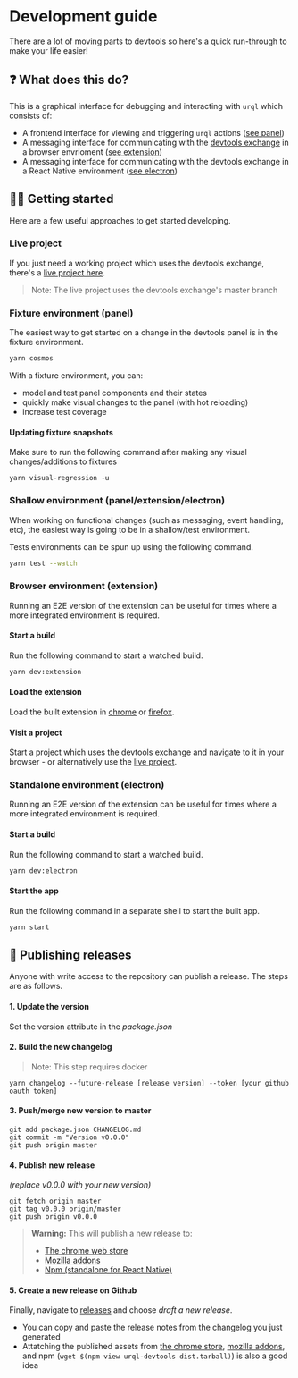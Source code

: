 # Development guide

There are a lot of moving parts to devtools so here's a quick run-through to make your life easier!

## ❓ What does this do?

This is a graphical interface for debugging and interacting with `urql` which consists of:

- A frontend interface for viewing and triggering `urql` actions ([see panel](https://github.com/FormidableLabs/urql-devtools/tree/master/src/panel))
- A messaging interface for communicating with the [devtools exchange](https://github.com/FormidableLabs/urql-devtools-exchange) in a browser envrioment ([see extension](https://github.com/FormidableLabs/urql-devtools/tree/master/src/extension))
- A messaging interface for communicating with the devtools exchange in a React Native environment ([see electron](https://github.com/FormidableLabs/urql-devtools/tree/master/src/electron))

## 👩‍💻 Getting started

Here are a few useful approaches to get started developing.

### Live project

If you just need a working project which uses the devtools exchange, there's a [live project here](https://urql-devtools-exchange.netlify.app/).

> Note: The live project uses the devtools exchange's master branch

### Fixture environment (panel)

The easiest way to get started on a change in the devtools panel is in the fixture environment.

```sh
yarn cosmos
```

With a fixture environment, you can:

- model and test panel components and their states
- quickly make visual changes to the panel (with hot reloading)
- increase test coverage

#### Updating fixture snapshots

Make sure to run the following command after making any visual changes/additions to fixtures

```
yarn visual-regression -u
```

### Shallow environment (panel/extension/electron)

When working on functional changes (such as messaging, event handling, etc), the easiest way is going to be in a shallow/test environment.

Tests environments can be spun up using the following command.

```sh
yarn test --watch
```

### Browser environment (extension)

Running an E2E version of the extension can be useful for times where a more integrated environment is required.

#### Start a build

Run the following command to start a watched build.

```sh
yarn dev:extension
```

#### Load the extension

Load the built extension in [chrome](https://developer.chrome.com/extensions/getstarted#manifest) or [firefox](https://developer.mozilla.org/en-US/docs/Tools/about:debugging#Extensions).

#### Visit a project

Start a project which uses the devtools exchange and navigate to it in your browser - or alternatively use the [live project](#Live-project).

### Standalone environment (electron)

Running an E2E version of the extension can be useful for times where a more integrated environment is required.

#### Start a build

Run the following command to start a watched build.

```sh
yarn dev:electron
```

#### Start the app

Run the following command in a separate shell to start the built app.

```sh
yarn start
```

## 🚀 Publishing releases

Anyone with write access to the repository can publish a release. The steps are as follows.

#### 1. Update the version

Set the version attribute in the _package.json_

#### 2. Build the new changelog

> Note: This step requires docker

```
yarn changelog --future-release [release version] --token [your github oauth token]
```

#### 3. Push/merge new version to master

```
git add package.json CHANGELOG.md
git commit -m "Version v0.0.0"
git push origin master
```

#### 4. Publish new release

_(replace v0.0.0 with your new version)_

```
git fetch origin master
git tag v0.0.0 origin/master
git push origin v0.0.0
```

> **Warning:** This will publish a new release to:
>
> - [The chrome web store](https://chrome.google.com/webstore/detail/urql-devtools/mcfphkbpmkbeofnkjehahlmidmceblmm)
> - [Mozilla addons](https://addons.mozilla.org/en-GB/firefox/addon/urql-devtools/)
> - [Npm (standalone for React Native)](https://www.npmjs.com/package/urql-devtools)

#### 5. Create a new release on Github

Finally, navigate to [releases](https://github.com/FormidableLabs/urql-devtools/releases) and choose _draft a new release_.

- You can copy and paste the release notes from the changelog you just generated
- Attatching the published assets from [the chrome store](https://stackoverflow.com/questions/7184793/how-to-download-a-crx-file-from-the-chrome-web-store-for-a-given-id), [mozilla addons](https://superuser.com/questions/440999/how-to-download-firefox-extensions-from-addons-mozilla-org-without-installing-th/441011), and npm (`wget $(npm view urql-devtools dist.tarball)`) is also a good idea

